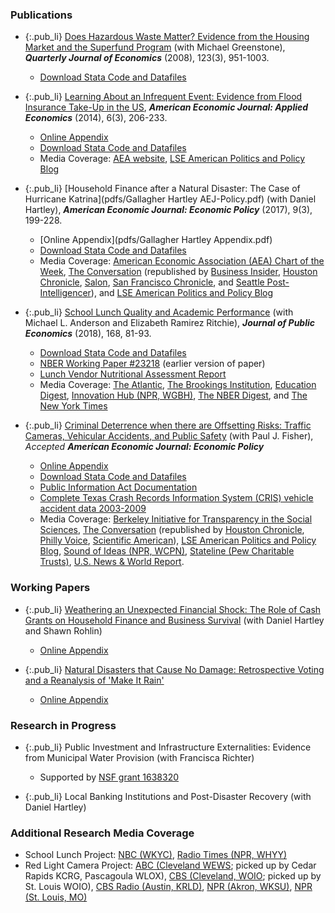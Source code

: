 ### Publications

- {:.pub_li} [Does Hazardous Waste Matter? Evidence from the Housing Market and the Superfund Program](pdfs/superfund_qje.pdf)
  (with Michael Greenstone), **_Quarterly Journal of Economics_** (2008), 123(3), 951-1003.
  - [Download Stata Code and Datafiles](http://ou.montana.edu/gallagher/index.html)

- {:.pub_li} [Learning About an Infrequent Event: Evidence from Flood Insurance Take-Up in the US](pdfs/flood_insurance_aeja.pdf),
  **_American Economic Journal: Applied Economics_** (2014), 6(3), 206-233.
  - [Online Appendix](pdfs/floods_appendix_102513.pdf)
  - [Download Stata Code and Datafiles](http://ou.montana.edu/gallagher/index.html)
  - Media Coverage:
    [AEA website](https://www.aeaweb.org/research/will-flood-insurance-takeup-spike.php),
    [LSE American Politics and Policy Blog](http://blogs.lse.ac.uk/usappblog/2014/08/25/homeowners-forget-about-past-floods-when-assessing-flood-risk-and-are-then-repeatedly-caught-unprepared-by-the-next-flood/)

- {:.pub_li} [Household Finance after a Natural Disaster: The Case of Hurricane Katrina](pdfs/Gallagher Hartley AEJ-Policy.pdf)
  (with Daniel Hartley),
  **_American Economic Journal: Economic Policy_** (2017), 9(3), 199-228.
  - [Online Appendix](pdfs/Gallagher Hartley Appendix.pdf)
  - [Download Stata Code and Datafiles](http://ou.montana.edu/gallagher/index.html)
  - Media Coverage:
    [American Economic Association (AEA) Chart of the Week](https://www.aeaweb.org/research/charts/hurricane-katrina-household-debt-mortgage-disaster),
    [The Conversation](https://theconversation.com/what-victims-of-hurricane-harvey-can-learn-from-katrina-as-rebuilding-begins-83184)
        (republished by
            [Business Insider](http://www.businessinsider.com/hurricane-harvey-victims-rebuild-katrina-2017-9),
            [Houston Chronicle](http://www.chron.com/news/article/What-victims-of-Hurricane-Harvey-can-learn-from-12172464.php),
            [Salon](http://www.salon.com/2017/09/08/what-victims-of-hurricane-harvey-can-learn-from-katrina-as-rebuilding-begins_partner/),
            [San Francisco Chronicle](http://www.sfchronicle.com/news/article/What-victims-of-Hurricane-Harvey-can-learn-from-12172464.php), and
            [Seattle Post-Intelligencer](http://www.seattlepi.com/news/article/What-victims-of-Hurricane-Harvey-can-learn-from-12172464.php)), and
    [LSE American Politics and Policy Blog](http://blogs.lse.ac.uk/usappblog/2017/09/07/insurance-and-government-assistance-means-that-homeowners-often-have-less-debt-following-a-flood-disaster/)

- {:.pub_li} [School Lunch Quality and Academic Performance](pdfs/school_lunch_20180921.pdf)
  (with Michael L. Anderson and Elizabeth Ramirez Ritchie), **_Journal of Public Economics_** (2018), 168, 81-93.
  - [Download Stata Code and Datafiles](http://ou.montana.edu/gallagher/index.html)
  - [NBER Working Paper #23218](http://www.nber.org/papers/w23218) (earlier version of paper)
  - [Lunch Vendor Nutritional Assessment Report](pdfs/Nutrition-Policy-Institute-July-2016.pdf)
  - Media Coverage:
    [The Atlantic](https://www.theatlantic.com/education/archive/2017/03/do-healthy-lunches-improve-student-test-scores/520272/),
    [The Brookings Institution](https://www.brookings.edu/blog/brown-center-chalkboard/2017/05/03/how-the-quality-of-school-lunch-affects-students-academic-performance/),
    [Education Digest](https://www.eddigest.com/sub.php?page=54),
    [Innovation Hub (NPR, WGBH)](http://blogs.wgbh.org/innovation-hub/2017/6/9/gallagher-lunches/),
    [The NBER Digest](http://www.nber.org/digest/jun17/jun17.pdf), and
    [The New York Times](https://www.nytimes.com/2017/06/05/well/feeding-young-minds-the-importance-of-school-lunches.html)

- {:.pub_li} [Criminal Deterrence when there are Offsetting Risks: Traffic Cameras, Vehicular Accidents, and Public Safety](pdfs/Gallagher-and-Fisher.pdf)
  (with Paul J. Fisher), _Accepted **American Economic Journal: Economic Policy**_
  - [Online Appendix](pdfs/Appendix-for-Gallagher-and-Fisher.pdf)
  - [Download Stata Code and Datafiles](http://ou.montana.edu/gallagher/index.html)
  - [Public Information Act Documentation](http://ou.montana.edu/gallagher/index.html)
  - [Complete Texas Crash Records Information System (CRIS) vehicle accident data 2003-2009](http://ou.montana.edu/gallagher/index.html)
  - Media Coverage:
    [Berkeley Initiative for Transparency in the Social Sciences](http://www.bitss.org/2017/09/11/public-data-that-isnt-or-wasnt-public/), 
    [The Conversation](https://theconversation.com/cameras-can-catch-cars-that-run-red-lights-but-that-doesnt-make-streets-safer-100217) 
    (republished by 
      [Houston Chronicle](https://www.houstonchronicle.com/local/gray-matters/article/red-light-cameras-crashes-houston-safety-13158207.php),
      [Philly Voice](https://www.phillyvoice.com/red-light-cameras-do-not-make-streets-safer-study/),
      [Scientific American](https://www.scientificamerican.com/article/red-light-cameras-may-not-make-streets-safer/)),
    [LSE American Politics and Policy Blog](https://blogs.lse.ac.uk/usappblog/2019/11/20/red-light-cameras-dont-mean-fewer-traffic-accidents-they-just-reshuffle-what-types-occur/),
    [Sound of Ideas (NPR, WCPN)](http://www.ideastream.org/programs/sound-of-ideas/cleveland-begins-fines-for-violation-of-trash-and-recycling-rules-red-light-camera-study),
    [Stateline (Pew Charitable Trusts)](https://www.pewtrusts.org/en/research-and-analysis/blogs/stateline/2018/09/28/taking-a-uturn-on-redlight-speed-cameras),
    [U.S. News & World Report](https://www.usnews.com/news/best-states/articles/2019-06-03/gov-abbott-outlaws-red-light-traffic-cameras-in-texas).


### Working Papers

- {:.pub_li} [Weathering an Unexpected Financial Shock: The Role of Cash Grants on Household Finance and Business Survival](pdfs/tornadoes_110819.pdf) (with Daniel Hartley and Shawn Rohlin)
  - [Online Appendix](pdfs/tornadoes_appendix_110819.pdf)

- {:.pub_li} [Natural Disasters that Cause No Damage: Retrospective Voting and a Reanalysis of 'Make It Rain'](pdfs/disasters_electorate_011620.pdf)
  - [Online Appendix](pdfs/disasters_electorate_appendix_011620.pdf)

### Research in Progress

- {:.pub_li} Public Investment and Infrastructure Externalities: Evidence from Municipal Water Provision (with Francisca Richter)
  - Supported by [NSF grant 1638320](https://www.nsf.gov/awardsearch/showAward?AWD_ID=1638320&amp;HistoricalAwards=false)

- {:.pub_li} Local Banking Institutions and Post-Disaster Recovery (with Daniel Hartley)

### Additional Research Media Coverage

- School Lunch Project: [NBC (WKYC)](https://www.wkyc.com/video/life/school-lunch-study-maureen-kyle/95-2699211), 
  [Radio Times (NPR, WHYY)](https://whyy.org/episodes/school-lunch-teens-sleep/)
- Red Light Camera Project: [ABC (Cleveland WEWS](https://www.news5cleveland.com/news/local-news/cleveland-metro/cwru-study-red-light-cameras-dont-reduce-accidents-or-make-intersections-safer); 
  picked up by Cedar Rapids KCRG, Pascagoula WLOX), 
  [CBS (Cleveland, WOIO](http://www.cleveland19.com/story/38778629/study-shows-red-light-cameras-of-no-safety-value/); picked up by St. Louis WOIO), 
  [CBS Radio (Austin, KRLD)](https://krld.radio.com/articles/texas-governor-puts-breaks-red-light-cameras), 
  [NPR (Akron, WKSU)](http://www.wksu.org/post/red-light-cameras-dont-reduce-traffic-accidents-according-case-western-study#stream/0), 
  [NPR (St. Louis, MO)](https://news.stlpublicradio.org/post/st-louis-considers-bringing-back-red-light-cameras-experts-say-it-might-not-help)

